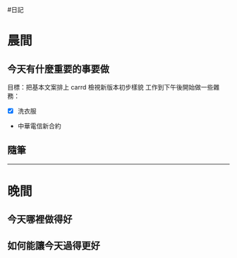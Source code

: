 #日記 
# 晨間

## 今天有什麼重要的事要做
目標：把基本文案排上 carrd 檢視新版本初步樣貌
工作到下午後開始做一些雜務：
- [x] 洗衣服
- 中華電信新合約

## 隨筆

---

# 晚間

## 今天哪裡做得好

## 如何能讓今天過得更好